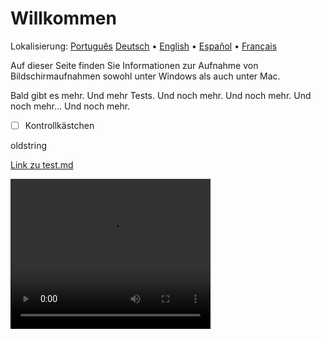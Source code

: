 # Willkommen
Lokalisierung: [Português](https://ewildingli.github.io/Global-Instructor-Guidelines/BP/) [Deutsch](https://ewildingli.github.io/Global-Instructor-Guidelines/DE/) • [English](https://ewildingli.github.io/Global-Instructor-Guidelines/) • [Español](https://ewildingli.github.io/Global-Instructor-Guidelines/ES/) • [Français](https://ewildingli.github.io/Global-Instructor-Guidelines/FR/)

Auf dieser Seite finden Sie Informationen zur Aufnahme von Bildschirmaufnahmen sowohl unter Windows als auch unter Mac.

Bald gibt es mehr. Und mehr Tests. Und noch mehr. Und noch mehr. Und noch mehr...
Und noch mehr.

- [ ] Kontrollkästchen

oldstring

[Link zu test.md](https://ewildingli.github.io/Global-Instructor-Guidelines/test.html)

<video width="320" height="240" controls><source src="https://github.com/user-attachments/assets/6fa2e412-0073-41ed-81e4-6a23a32ee3ce" type="video/mp4">Ihr Browser unterstützt das Video-Tag nicht.</video>